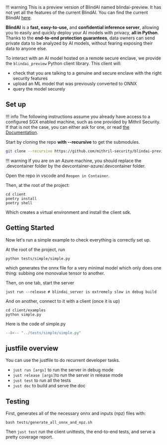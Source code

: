 !!! warning
    This is a preview version of BlindAI named blindai-preview. It has not yet all the features of the current BlindAI. You can find the current BlindAI [here](https://github.com/mithril-security/blindai).


**BlindAI** is a **fast, easy-to-use,** and **confidential inference server**, allowing you to easily and quickly deploy your AI models with privacy, **all in Python**. Thanks to the **end-to-end protection guarantees**, data owners can send private data to be analyzed by AI models, without fearing exposing their data to anyone else.

To interact with an AI model hosted on a remote secure enclave, we provide the `blindai_preview` Python client library. This client will:

- check that you are talking to a genuine and secure enclave with the right security features
- upload an ML model that was previously converted to ONNX
- query the model securely

## Set up

!!! info
    The following instructions assume you already have access to a configured SGX enabled machine, such as one provided by Mithril Security. If that is not the case, you can either ask for one, or read [the Documentation](docs/cloud-deployment.md).

Start by cloning the repo **with --recursive** to get the submodules.
```bash
git clone --recursive https://github.com/mithril-security/blindai-preview.git
``` 

!!! warning
    If you are on an Azure machine, you should replace the .devcontainer folder by the devcontainer-azure/.devcontainer folder.

Open the repo in vscode and `Reopen in Container`.

Then, at the root of the project:

```
cd client
poetry install
poetry shell
```

Which creates a virtual environment and install the client sdk.


## Getting Started

Now let's run a simple example to check everything is correctly set up.

At the root of the project, run
```
python tests/simple/simple.py
```
which generates the onnx file for a very minimal model which only does one thing: subbing one monovalue tensor to another.

Then, on one tab, start the server
```
just run --release # blindai_server is extremely slow in debug build
```

And on another, connect to it with a client (once it is up)
```
cd client/examples
python simple.py
```

Here is the code of simple.py
```py
--8<-- "../tests/simple/simple.py"
```

## justfile overview

You can use the justfile to do recurrent developer tasks.

- ```just run [args]``` to run the server in debug mode
- ```just release [args]```to run the server in release mode
- ```just test``` to run all the tests
- ```just doc``` to build and serve the doc


## Testing

First, generates all of the necessary onnx and inputs (npz) files with:
```
bash tests/generate_all_onnx_and_npz.sh
```

Then ```just test``` run the client unittests, the end-to-end tests, and serve a pretty coverage report.
